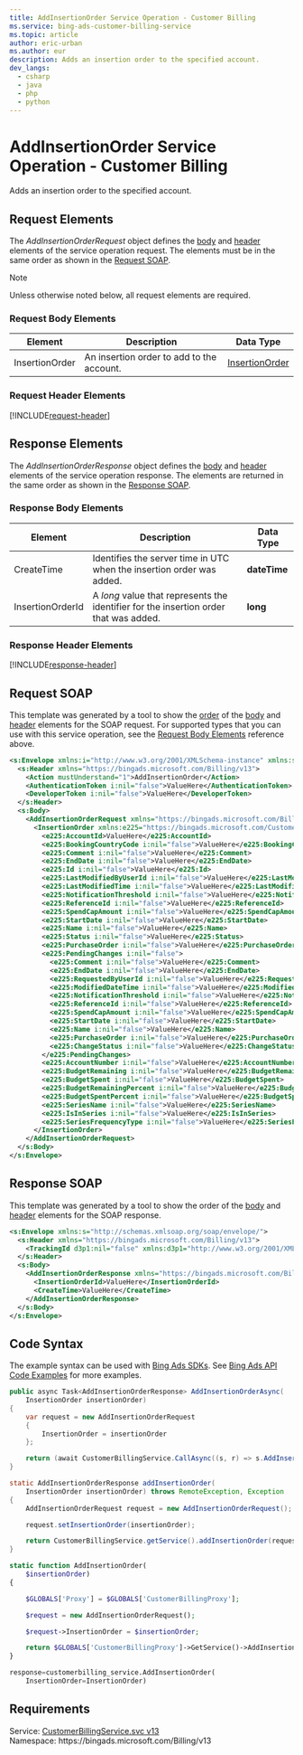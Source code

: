 ```yaml
---
title: AddInsertionOrder Service Operation - Customer Billing
ms.service: bing-ads-customer-billing-service
ms.topic: article
author: eric-urban
ms.author: eur
description: Adds an insertion order to the specified account.
dev_langs: 
  - csharp
  - java
  - php
  - python
---
```

# AddInsertionOrder Service Operation - Customer Billing
Adds an insertion order to the specified account.

## <a name="request"></a>Request Elements
The *AddInsertionOrderRequest* object defines the [body](#request-body) and [header](#request-header) elements of the service operation request. The elements must be in the same order as shown in the [Request SOAP](#request-soap). 

> [!NOTE]
> Unless otherwise noted below, all request elements are required.

### <a name="request-body"></a>Request Body Elements

|Element|Description|Data Type|
|-----------|---------------|-------------|
|<a name="insertionorder"></a>InsertionOrder|An insertion order to add to the account.|[InsertionOrder](insertionorder.md)|

### <a name="request-header"></a>Request Header Elements
[!INCLUDE[request-header](./includes/request-header.md)]

## <a name="response"></a>Response Elements
The *AddInsertionOrderResponse* object defines the [body](#response-body) and [header](#response-header) elements of the service operation response. The elements are returned in the same order as shown in the [Response SOAP](#response-soap).

### <a name="response-body"></a>Response Body Elements

|Element|Description|Data Type|
|-----------|---------------|-------------|
|<a name="createtime"></a>CreateTime|Identifies the server time in UTC when the insertion order was added.|**dateTime**|
|<a name="insertionorderid"></a>InsertionOrderId|A *long* value that represents the identifier for the insertion order that was added.|**long**|

### <a name="response-header"></a>Response Header Elements
[!INCLUDE[response-header](./includes/response-header.md)]

## <a name="request-soap"></a>Request SOAP
This template was generated by a tool to show the [order](../guides/services-protocol.md#element-order) of the [body](#request-body) and [header](#request-header) elements for the SOAP request. For supported types that you can use with this service operation, see the [Request Body Elements](#request-body) reference above.

```xml
<s:Envelope xmlns:i="http://www.w3.org/2001/XMLSchema-instance" xmlns:s="http://schemas.xmlsoap.org/soap/envelope/">
  <s:Header xmlns="https://bingads.microsoft.com/Billing/v13">
    <Action mustUnderstand="1">AddInsertionOrder</Action>
    <AuthenticationToken i:nil="false">ValueHere</AuthenticationToken>
    <DeveloperToken i:nil="false">ValueHere</DeveloperToken>
  </s:Header>
  <s:Body>
    <AddInsertionOrderRequest xmlns="https://bingads.microsoft.com/Billing/v13">
      <InsertionOrder xmlns:e225="https://bingads.microsoft.com/Customer/v13/Entities" i:nil="false">
        <e225:AccountId>ValueHere</e225:AccountId>
        <e225:BookingCountryCode i:nil="false">ValueHere</e225:BookingCountryCode>
        <e225:Comment i:nil="false">ValueHere</e225:Comment>
        <e225:EndDate i:nil="false">ValueHere</e225:EndDate>
        <e225:Id i:nil="false">ValueHere</e225:Id>
        <e225:LastModifiedByUserId i:nil="false">ValueHere</e225:LastModifiedByUserId>
        <e225:LastModifiedTime i:nil="false">ValueHere</e225:LastModifiedTime>
        <e225:NotificationThreshold i:nil="false">ValueHere</e225:NotificationThreshold>
        <e225:ReferenceId i:nil="false">ValueHere</e225:ReferenceId>
        <e225:SpendCapAmount i:nil="false">ValueHere</e225:SpendCapAmount>
        <e225:StartDate i:nil="false">ValueHere</e225:StartDate>
        <e225:Name i:nil="false">ValueHere</e225:Name>
        <e225:Status i:nil="false">ValueHere</e225:Status>
        <e225:PurchaseOrder i:nil="false">ValueHere</e225:PurchaseOrder>
        <e225:PendingChanges i:nil="false">
          <e225:Comment i:nil="false">ValueHere</e225:Comment>
          <e225:EndDate i:nil="false">ValueHere</e225:EndDate>
          <e225:RequestedByUserId i:nil="false">ValueHere</e225:RequestedByUserId>
          <e225:ModifiedDateTime i:nil="false">ValueHere</e225:ModifiedDateTime>
          <e225:NotificationThreshold i:nil="false">ValueHere</e225:NotificationThreshold>
          <e225:ReferenceId i:nil="false">ValueHere</e225:ReferenceId>
          <e225:SpendCapAmount i:nil="false">ValueHere</e225:SpendCapAmount>
          <e225:StartDate i:nil="false">ValueHere</e225:StartDate>
          <e225:Name i:nil="false">ValueHere</e225:Name>
          <e225:PurchaseOrder i:nil="false">ValueHere</e225:PurchaseOrder>
          <e225:ChangeStatus i:nil="false">ValueHere</e225:ChangeStatus>
        </e225:PendingChanges>
        <e225:AccountNumber i:nil="false">ValueHere</e225:AccountNumber>
        <e225:BudgetRemaining i:nil="false">ValueHere</e225:BudgetRemaining>
        <e225:BudgetSpent i:nil="false">ValueHere</e225:BudgetSpent>
        <e225:BudgetRemainingPercent i:nil="false">ValueHere</e225:BudgetRemainingPercent>
        <e225:BudgetSpentPercent i:nil="false">ValueHere</e225:BudgetSpentPercent>
        <e225:SeriesName i:nil="false">ValueHere</e225:SeriesName>
        <e225:IsInSeries i:nil="false">ValueHere</e225:IsInSeries>
        <e225:SeriesFrequencyType i:nil="false">ValueHere</e225:SeriesFrequencyType>
      </InsertionOrder>
    </AddInsertionOrderRequest>
  </s:Body>
</s:Envelope>
```

## <a name="response-soap"></a>Response SOAP
This template was generated by a tool to show the order of the [body](#response-body) and [header](#response-header) elements for the SOAP response.

```xml
<s:Envelope xmlns:s="http://schemas.xmlsoap.org/soap/envelope/">
  <s:Header xmlns="https://bingads.microsoft.com/Billing/v13">
    <TrackingId d3p1:nil="false" xmlns:d3p1="http://www.w3.org/2001/XMLSchema-instance">ValueHere</TrackingId>
  </s:Header>
  <s:Body>
    <AddInsertionOrderResponse xmlns="https://bingads.microsoft.com/Billing/v13">
      <InsertionOrderId>ValueHere</InsertionOrderId>
      <CreateTime>ValueHere</CreateTime>
    </AddInsertionOrderResponse>
  </s:Body>
</s:Envelope>
```

## <a name="example"></a>Code Syntax
The example syntax can be used with [Bing Ads SDKs](../guides/client-libraries.md). See [Bing Ads API Code Examples](../guides/code-examples.md) for more examples.
```csharp
public async Task<AddInsertionOrderResponse> AddInsertionOrderAsync(
	InsertionOrder insertionOrder)
{
	var request = new AddInsertionOrderRequest
	{
		InsertionOrder = insertionOrder
	};

	return (await CustomerBillingService.CallAsync((s, r) => s.AddInsertionOrderAsync(r), request));
}
```
```java
static AddInsertionOrderResponse addInsertionOrder(
	InsertionOrder insertionOrder) throws RemoteException, Exception
{
	AddInsertionOrderRequest request = new AddInsertionOrderRequest();

	request.setInsertionOrder(insertionOrder);

	return CustomerBillingService.getService().addInsertionOrder(request);
}
```
```php
static function AddInsertionOrder(
	$insertionOrder)
{

	$GLOBALS['Proxy'] = $GLOBALS['CustomerBillingProxy'];

	$request = new AddInsertionOrderRequest();

	$request->InsertionOrder = $insertionOrder;

	return $GLOBALS['CustomerBillingProxy']->GetService()->AddInsertionOrder($request);
}
```
```python
response=customerbilling_service.AddInsertionOrder(
	InsertionOrder=InsertionOrder)
```

## Requirements
Service: [CustomerBillingService.svc v13](https://clientcenter.api.bingads.microsoft.com/Api/Billing/v13/CustomerBillingService.svc)  
Namespace: https\://bingads.microsoft.com/Billing/v13  

